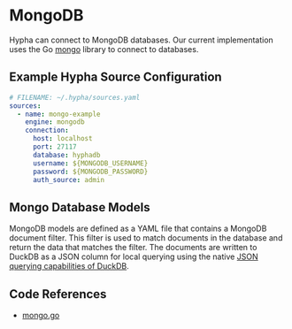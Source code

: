 # MongoDB

Hypha can connect to MongoDB databases. Our current implementation uses the Go [mongo](https://pkg.go.dev/go.mongodb.org/mongo-driver/mongo) library to connect to databases.

## Example Hypha Source Configuration

```yaml
# FILENAME: ~/.hypha/sources.yaml
sources:
  - name: mongo-example
    engine: mongodb
    connection:
      host: localhost
      port: 27117
      database: hyphadb
      username: ${MONGODB_USERNAME}
      password: ${MONGODB_PASSWORD}
      auth_source: admin
```

## Mongo Database Models

MongoDB models are defined as a YAML file that contains a MongoDB document filter. This filter is used to match documents in the database and return the data that matches the filter. The documents are written to DuckDB as a JSON column for local querying using the native [JSON querying capabilities of DuckDB](https://duckdb.org/docs/extensions/json.html).

## Code References

- [mongo.go](https://github.com/hyphasql/hypha/blob/main/internal/engine/mongo.go)
